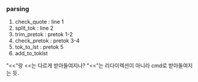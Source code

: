 ### parsing
1. check_quote : line 1
2. split_tok :  line 2
3. trim_pretok : pretok 1-2
4. check_pretok : pretok 3-4
5. tok_to_lst : pretok 5
6. add_to_toklst

"<<"랑 <<는 다르게 받아들여지나?
"<<"는 리다이렉션이 아니라 cmd로 받아들여지는 듯.